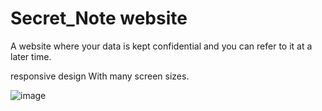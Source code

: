 # Secret_Note website

A website where your data is kept confidential and you can refer to it at a later time.

responsive design With many screen sizes.


![image](https://user-images.githubusercontent.com/70335592/91626624-776bda80-e9b9-11ea-897f-eff62c6acf70.png)
